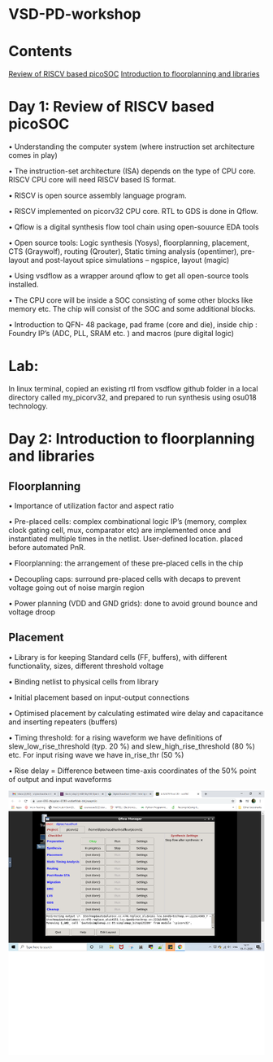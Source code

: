# VSD-PD-workshop

# Contents
<a href="#day-1-review-of-riscv-based-picosoc">Review of RISCV based picoSOC</a>
<a href="#day-2-introduction-to-floorplanning-and-libraries"> Introduction to floorplanning and libraries</a>

# Day 1: Review of RISCV based picoSOC
•	Understanding the computer system (where instruction set architecture comes in play) 

•	The instruction-set architecture (ISA) depends on the type of CPU core. RISCV CPU core will need RISCV based IS format.

•	RISCV is open source assembly language program.

•	RISCV implemented on picorv32 CPU core. RTL to GDS is done in Qflow.

•	Qflow is a digital synthesis flow tool chain using open-souurce EDA tools

•	Open source tools: Logic synthesis (Yosys), floorplanning, placement, CTS (Graywolf), routing (Qrouter), Static timing analysis (opentimer), pre-layout and post-layout spice simulations – ngspice, layout (magic)

•	Using vsdflow as a wrapper around qflow to get all open-source tools installed.

•	The CPU core will be inside a SOC consisting of some other blocks like memory etc. The chip will consist of the SOC and some additional blocks.

•	Introduction to QFN- 48 package, pad frame (core and die), inside chip : Foundry IP’s (ADC, PLL, SRAM etc. ) and macros (pure digital logic)

# Lab: 
In linux terminal, copied an existing rtl from vsdflow github folder in a local directory called my_picorv32, and prepared to run synthesis using osu018 technology. 

# Day 2: Introduction to floorplanning and libraries

## Floorplanning

•	Importance of utilization factor and aspect ratio

•	Pre-placed cells: complex combinational logic IP’s (memory, complex clock gating cell, mux, comparator etc) are implemented once and instantiated multiple times in the netlist. User-defined location. placed before automated PnR.

•	Floorplanning: the arrangement of these pre-placed cells in the chip

•	Decoupling caps: surround pre-placed cells with decaps to prevent voltage going out of noise margin region

•	Power planning (VDD and GND grids): done to avoid ground bounce and voltage droop

## Placement
•	Library is for keeping Standard cells (FF, buffers), with different functionality, sizes, different threshold voltage

•	Binding netlist to physical cells from library

•	Initial placement based on input-output connections

•	Optimised placement by calculating estimated wire delay and capacitance and inserting repeaters (buffers)

•	Timing threshold: for a rising waveform we have definitions of slew_low_rise_threshold (typ. 20 %) and slew_high_rise_threshold (80 %) etc.  For input rising wave we have in_rise_thr (50 %)

•	Rise delay = Difference between time-axis coordinates of the 50% point of output and input waveforms

![Image of Yaktocat](https://github.com/dipta30/VSD-PD-workshop/blob/main/images1/8.png)
